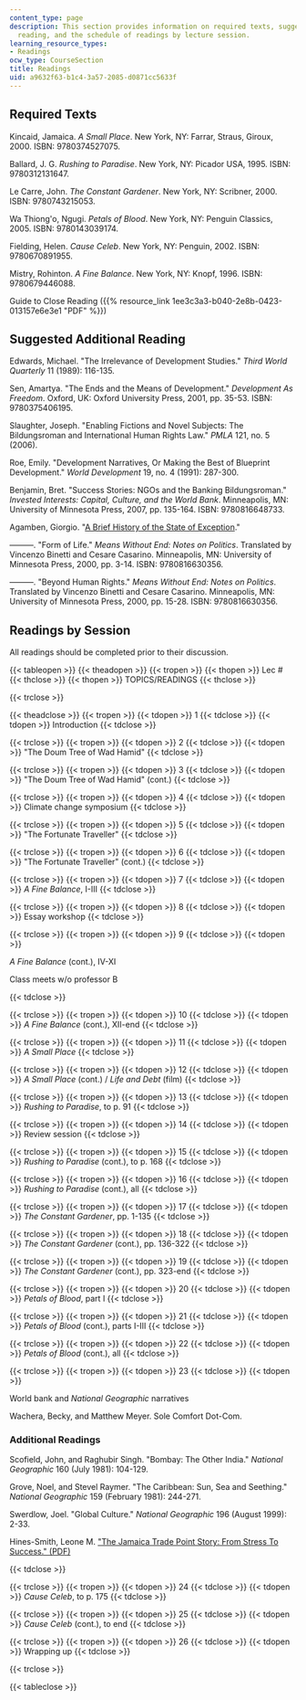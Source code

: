 ```yaml
---
content_type: page
description: This section provides information on required texts, suggested additional
  reading, and the schedule of readings by lecture session.
learning_resource_types:
- Readings
ocw_type: CourseSection
title: Readings
uid: a9632f63-b1c4-3a57-2085-d0871cc5633f
---
```


Required Texts
--------------

Kincaid, Jamaica. _A Small Place_. New York, NY: Farrar, Straus, Giroux, 2000. ISBN: 9780374527075.

Ballard, J. G. _Rushing to Paradise_. New York, NY: Picador USA, 1995. ISBN: 9780312131647.

Le Carre, John. _The Constant Gardener_. New York, NY: Scribner, 2000. ISBN: 9780743215053.

Wa Thiong'o, Ngugi. _Petals of Blood_. New York, NY: Penguin Classics, 2005. ISBN: 9780143039174.

Fielding, Helen. _Cause Celeb_. New York, NY: Penguin, 2002. ISBN: 9780670891955.

Mistry, Rohinton. _A Fine Balance_. New York, NY: Knopf, 1996. ISBN: 9780679446088.

Guide to Close Reading ({{% resource_link 1ee3c3a3-b040-2e8b-0423-013157e6e3e1 "PDF" %}})

Suggested Additional Reading
----------------------------

Edwards, Michael. "The Irrelevance of Development Studies." _Third World Quarterly_ 11 (1989): 116-135.

Sen, Amartya. "The Ends and the Means of Development." _Development As Freedom_. Oxford, UK: Oxford University Press, 2001, pp. 35-53. ISBN: 9780375406195.

Slaughter, Joseph. "Enabling Fictions and Novel Subjects: The Bildungsroman and International Human Rights Law." _PMLA_ 121, no. 5 (2006).

Roe, Emily. "Development Narratives, Or Making the Best of Blueprint Development." _World Development_ 19, no. 4 (1991): 287-300.

Benjamin, Bret. "Success Stories: NGOs and the Banking Bildungsroman." _Invested Interests: Capital, Culture, and the World Bank_. Minneapolis, MN: University of Minnesota Press, 2007, pp. 135-164. ISBN: 9780816648733.

Agamben, Giorgio. "[A Brief History of the State of Exception](http://www.press.uchicago.edu/Misc/Chicago/009254.html)."

———. "Form of Life." _Means Without End: Notes on Politics_. Translated by Vincenzo Binetti and Cesare Casarino. Minneapolis, MN: University of Minnesota Press, 2000, pp. 3-14. ISBN: 9780816630356.

———. "Beyond Human Rights." _Means Without End: Notes on Politics_. Translated by Vincenzo Binetti and Cesare Casarino. Minneapolis, MN: University of Minnesota Press, 2000, pp. 15-28. ISBN: 9780816630356.

Readings by Session
-------------------

All readings should be completed prior to their discussion.

{{< tableopen >}}
{{< theadopen >}}
{{< tropen >}}
{{< thopen >}}
Lec #
{{< thclose >}}
{{< thopen >}}
TOPICS/READINGS
{{< thclose >}}

{{< trclose >}}

{{< theadclose >}}
{{< tropen >}}
{{< tdopen >}}
1
{{< tdclose >}}
{{< tdopen >}}
Introduction
{{< tdclose >}}

{{< trclose >}}
{{< tropen >}}
{{< tdopen >}}
2
{{< tdclose >}}
{{< tdopen >}}
"The Doum Tree of Wad Hamid"
{{< tdclose >}}

{{< trclose >}}
{{< tropen >}}
{{< tdopen >}}
3
{{< tdclose >}}
{{< tdopen >}}
"The Doum Tree of Wad Hamid" (cont.)
{{< tdclose >}}

{{< trclose >}}
{{< tropen >}}
{{< tdopen >}}
4
{{< tdclose >}}
{{< tdopen >}}
Climate change symposium
{{< tdclose >}}

{{< trclose >}}
{{< tropen >}}
{{< tdopen >}}
5
{{< tdclose >}}
{{< tdopen >}}
"The Fortunate Traveller"
{{< tdclose >}}

{{< trclose >}}
{{< tropen >}}
{{< tdopen >}}
6
{{< tdclose >}}
{{< tdopen >}}
"The Fortunate Traveller" (cont.)
{{< tdclose >}}

{{< trclose >}}
{{< tropen >}}
{{< tdopen >}}
7
{{< tdclose >}}
{{< tdopen >}}
_A Fine Balance_, I-III
{{< tdclose >}}

{{< trclose >}}
{{< tropen >}}
{{< tdopen >}}
8
{{< tdclose >}}
{{< tdopen >}}
Essay workshop
{{< tdclose >}}

{{< trclose >}}
{{< tropen >}}
{{< tdopen >}}
9
{{< tdclose >}}
{{< tdopen >}}


_A Fine Balance_ (cont.), IV-XI

Class meets w/o professor B


{{< tdclose >}}

{{< trclose >}}
{{< tropen >}}
{{< tdopen >}}
10
{{< tdclose >}}
{{< tdopen >}}
_A Fine Balance_ (cont.), XII-end
{{< tdclose >}}

{{< trclose >}}
{{< tropen >}}
{{< tdopen >}}
11
{{< tdclose >}}
{{< tdopen >}}
_A Small Place_
{{< tdclose >}}

{{< trclose >}}
{{< tropen >}}
{{< tdopen >}}
12
{{< tdclose >}}
{{< tdopen >}}
_A Small Place_ (cont.) / _Life and Debt_ (film)
{{< tdclose >}}

{{< trclose >}}
{{< tropen >}}
{{< tdopen >}}
13
{{< tdclose >}}
{{< tdopen >}}
_Rushing to Paradise_, to p. 91
{{< tdclose >}}

{{< trclose >}}
{{< tropen >}}
{{< tdopen >}}
14
{{< tdclose >}}
{{< tdopen >}}
Review session
{{< tdclose >}}

{{< trclose >}}
{{< tropen >}}
{{< tdopen >}}
15
{{< tdclose >}}
{{< tdopen >}}
_Rushing to Paradise_ (cont.), to p. 168
{{< tdclose >}}

{{< trclose >}}
{{< tropen >}}
{{< tdopen >}}
16
{{< tdclose >}}
{{< tdopen >}}
_Rushing to Paradise_ (cont.), all
{{< tdclose >}}

{{< trclose >}}
{{< tropen >}}
{{< tdopen >}}
17
{{< tdclose >}}
{{< tdopen >}}
_The Constant Gardener_, pp. 1-135
{{< tdclose >}}

{{< trclose >}}
{{< tropen >}}
{{< tdopen >}}
18
{{< tdclose >}}
{{< tdopen >}}
_The Constant Gardener_ (cont.), pp. 136-322
{{< tdclose >}}

{{< trclose >}}
{{< tropen >}}
{{< tdopen >}}
19
{{< tdclose >}}
{{< tdopen >}}
_The Constant Gardener_ (cont.), pp. 323-end
{{< tdclose >}}

{{< trclose >}}
{{< tropen >}}
{{< tdopen >}}
20
{{< tdclose >}}
{{< tdopen >}}
_Petals of Blood_, part I
{{< tdclose >}}

{{< trclose >}}
{{< tropen >}}
{{< tdopen >}}
21
{{< tdclose >}}
{{< tdopen >}}
_Petals of Blood_ (cont.), parts I-III
{{< tdclose >}}

{{< trclose >}}
{{< tropen >}}
{{< tdopen >}}
22
{{< tdclose >}}
{{< tdopen >}}
_Petals of Blood_ (cont.), all
{{< tdclose >}}

{{< trclose >}}
{{< tropen >}}
{{< tdopen >}}
23
{{< tdclose >}}
{{< tdopen >}}


World bank and _National Geographic_ narratives

Wachera, Becky, and Matthew Meyer. Sole Comfort Dot-Com.

### Additional Readings

Scofield, John, and Raghubir Singh. "Bombay: The Other India." _National Geographic_ 160 (July 1981): 104-129.

Grove, Noel, and Stevel Raymer. "The Caribbean: Sun, Sea and Seething." _National Geographic_ 159 (February 1981): 244-271.

Swerdlow, Joel. "Global Culture." _National Geographic_ 196 (August 1999): 2-33.

Hines-Smith, Leone M. ["The Jamaica Trade Point Story: From Stress To Success." (PDF)](http://unpan1.un.org/intradoc/groups/public/documents/Other/UNPAN022139.pdf)


{{< tdclose >}}

{{< trclose >}}
{{< tropen >}}
{{< tdopen >}}
24
{{< tdclose >}}
{{< tdopen >}}
_Cause Celeb_, to p. 175
{{< tdclose >}}

{{< trclose >}}
{{< tropen >}}
{{< tdopen >}}
25
{{< tdclose >}}
{{< tdopen >}}
_Cause Celeb_ (cont.), to end
{{< tdclose >}}

{{< trclose >}}
{{< tropen >}}
{{< tdopen >}}
26
{{< tdclose >}}
{{< tdopen >}}
Wrapping up
{{< tdclose >}}

{{< trclose >}}

{{< tableclose >}}